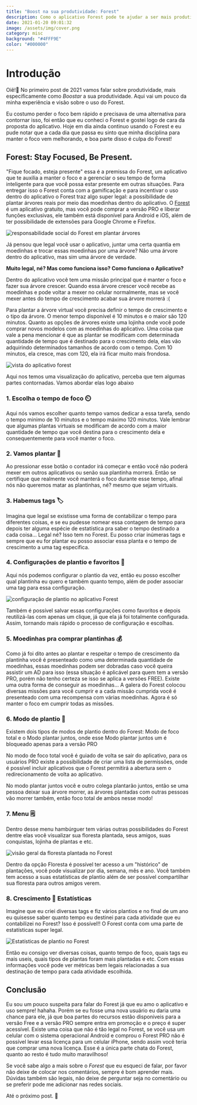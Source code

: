 ```yaml
---
title: "Boost na sua produtividade: Forest"
description: Como o aplicativo Forest pode te ajudar a ser mais produtivo
date: 2021-01-20 09:01:32
image: /assets/img/cover.png
category: misc
background: "#4FFF9E"
color: "#000000"
---
```

# Introdução

Oiê!🤗 No primeiro post de 2021 vamos falar sobre produtividade, mais especificamente como *Boostar* a sua produtividade. Aqui vai um pouco da minha experiência e visão sobre o uso do Forest.

Eu costumo perder o foco bem rápido e precisava de uma alternativa para contornar isso, foi então que eu conheci o Forest e gostei logo de cara da proposta do aplicativo. Hoje em dia ainda continuo usando o Forest e eu pude notar que a cada dia que passa eu sinto que minha disciplina para manter o foco vem melhorando, e boa parte disso é culpa do Forest!



## Forest: Stay Focused, Be Present.

"Fique focado, esteja presente" essa é a premissa do Forest, um aplicativo que te auxilia a manter o foco e a gerenciar o seu tempo de forma inteligente para que você possa estar presente em outras situações. Para entregar isso o Forest conta com a gamificação e para incentivar o uso dentro do aplicativo o Forest traz algo super legal: a possibilidade de plantar árvores reais por meio das moedinhas dentro do aplicativo. O [Forest](https://www.forestapp.cc/) é um aplicativo gratuito,  mas você pode comprar a versão PRO e liberar funções exclusivas, ele também está disponível para Android e iOS, além de ter possibilidade de extensões para Google Chrome e Firefox. 

![responsabilidade social do Forest em plantar árvores](/assets/img/forest-tree.png "responsabilidade social do Forest em plantar árvores")

Já pensou que legal você usar o aplicativo, juntar uma certa quantia em moedinhas e trocar essas moedinhas por uma árvore? Não uma árvore dentro do aplicativo, mas sim uma árvore de verdade. 

**Muito legal, né? Mas como funciona isso? Como funciona o Aplicativo?**

Dentro do aplicativo você tem uma missão principal que é manter o foco e fazer sua árvore crescer. Quando essa árvore crescer você recebe as moedinhas e pode voltar a mexer no celular normalmente, mas se você mexer antes do tempo de crescimento acabar sua árvore morrerá :(   

Para plantar a árvore virtual você precisa definir o tempo de crescimento e o tipo da árvore.  O menor tempo disponível é 10 minutos e o maior são 120 minutos. Quanto as opções de árvores existe uma lojinha onde você pode comprar novos modelos com as moedinhas do aplicativo. Uma coisa que vale a pena mencionar é que as plantar se modificam com determinada quantidade de tempo que é destinado para o crescimento dela, elas vão adquirindo determinados tamanhos de acordo com o tempo. Com 10 minutos, ela cresce, mas com 120, ela irá ficar muito mais frondosa. 



![vista do aplicativo forest](/assets/img/forest1.png "Aplicativo Forest")

Aqui nos temos uma visualização do aplicativo, perceba que tem algumas partes contornadas. Vamos abordar elas logo abaixo



### 1. Escolha o tempo de foco ⏲️

Aqui nós vamos escolher quanto tempo vamos dedicar a essa tarefa, sendo o tempo minimo de 10 minutos e o tempo máximo 120 minutos. Vale lembrar que algumas plantas virtuais se modificam de acordo com a maior quantidade de tempo que você destina para o crescimento dela e consequentemente para você manter o foco.



### 2. Vamos plantar 🌱

Ao pressionar esse botão o contador irá começar e então você não poderá mexer em outros aplicativos ou senão sua plantinha morrerá. Então se certifique que realmente você manterá o foco durante esse tempo, afinal nós não queremos matar as plantinhas, né? mesmo que sejam virtuais. 



### 3. Habemus tags 🏷️

Imagina que legal se existisse uma forma de contabilizar o tempo para diferentes coisas, e se eu pudesse nomear essa contagem de tempo para depois ter alguma espécie de estatística pra saber o tempo destinado a cada coisa... Legal né? Isso tem no Forest. Eu posso criar inúmeras tags e sempre que eu for plantar eu posso associar essa planta e o tempo de crescimento a uma tag especifica. 



### 4. Configurações de plantio e favoritos 🔧

Aqui nós podemos configurar o plantio da vez, então eu posso escolher qual plantinha eu quero e também quanto tempo, além de poder associar uma tag para essa configuração. 

![configuração de plantio no aplicativo Forest](/assets/img/forest2.png "Configuração de plantio dentro do Forest")

Também é possível salvar essas configurações como favoritos e depois reutilizá-las com apenas um clique, já que ela já foi totalmente configurada. Assim, tornando mais rápido o processo de configuração e escolhas. 



### 5. Moedinhas pra comprar plantinhas 💰

Como já foi dito antes ao plantar e respeitar o tempo de crescimento da plantinha você é presenteado como uma determinada quantidade de moedinhas, essas moedinhas podem ser dobradas caso você queira assistir um AD para isso (essa situação é aplicável para quem tem a versão PRO, porém não tenho certeza se isso se aplica a versões FREE). Existe uma outra forma de conseguir as moedinhas... A galera do Forest colocou diversas missões para você cumprir e a cada missão cumprida você é presenteado com uma recompensa com várias moedinhas. Agora é só manter o foco em cumprir todas as missões.



### 6. Modo de plantio 🎯

Existem dois tipos de modos de plantio dentro do Forest: Modo de foco total e o Modo plantar juntos, onde esse Modo plantar juntos um é bloqueado apenas para a versão PRO

No modo de foco total você é guiado de volta se sair do aplicativo, para os usuários PRO existe a possibilidade de criar uma lista de permissões, onde é possível incluir aplicativos que o Forest permitirá a abertura sem o redirecionamento de volta ao aplicativo.

No modo plantar juntos você e outro colega plantarão juntos, então se uma pessoa deixar sua árvore morrer, as árvores plantadas com outras pessoas vão morrer também, então foco total de ambos nesse modo!



### 7. Menu 🗒️

Dentro desse menu hambúrguer tem várias outras possibilidades do Forest dentre elas você visualizar sua floresta plantada, seus amigos, suas conquistas, lojinha de plantas e etc. 

![visão geral da floresta plantada no Forest](/assets/img/forest3.png "visão geral da floresta plantada no Forest")

Dentro da opção Floresta é possível ter acesso a um "histórico" de plantações, você pode visualizar por dia, semana, mês e ano. Você também tem acesso a suas estatísticas de plantio além de ser possível compartilhar sua floresta para outros amigos verem.



### 8. Crescimento 🤝 Estatísticas

Imagine que eu criei diversas tags e fiz vários plantios e no final de um ano eu quisesse saber quanto tempo eu destinei para cada atividade que eu contabilizei no Forest? Isso é possível!! O Forest conta com uma parte de estatísticas super legal.

![Estatísticas de plantio no Forest](/assets/img/forest4.png "Estatísticas de plantio no Forest")

Então eu consigo ver diversas coisas, quanto tempo de foco, quais tags eu mais useis, quais tipos de plantas foram mais plantadas e etc. Com essas informações você pode ver métricas bem legais relacionadas  a sua destinação de tempo para cada atividade escolhida. 



## Conclusão

Eu sou um pouco suspeita para falar do Forest já que eu amo o aplicativo e uso sempre! hahaha. Porém se eu fosse uma nova usuário eu daria uma chance para ele, já que boa partes do recursos estão disponiveis para a versão Free e a versão PRO sempre entra em promoção e o preço é super acessível. Existe uma coisa que não é tão legal no Forest, se você usa um celular com o sistema operacional Android e comprou o Forest PRO não é possível levar essa licença para um celular iPhone, sendo assim você teria que comprar uma nova licença. Esse é a única parte chata do Forest, quanto ao resto é tudo muito maravilhoso! 

Se você sabe algo a mais sobre o *Forest* que eu esqueci de falar, por favor não deixe de colocar nos comentários, sempre é bom aprender mais. Dúvidas também são legais, não deixe de perguntar seja no comentário ou se preferir pode me adicionar nas redes sociais.

Até o próximo post. 👋